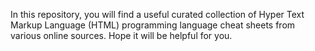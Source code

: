 In this repository, you will find a useful curated collection of Hyper Text Markup Language (HTML) programming language cheat sheets from various online sources. 
Hope it will be helpful for you.
